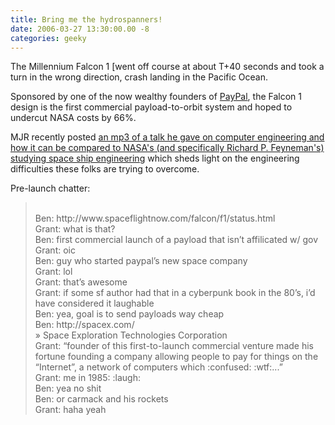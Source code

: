 ```yaml
---
title: Bring me the hydrospanners!
date: 2006-03-27 13:30:00.00 -8
categories: geeky
---
```

The Millennium Falcon 1 [went off course at about T+40 seconds and took a turn in the wrong direction, crash landing in the Pacific Ocean.

Sponsored by one of the now wealthy founders of [PayPal](http://www.paypal.com/), the Falcon 1 design is the first commercial payload-to-orbit system and hoped to undercut NASA costs by 66%.

MJR recently posted [an mp3 of a talk he gave on computer engineering and how it can be compared to NASA's (and specifically Richard P. Feyneman's) studying space ship engineering](http://www.ranum.com/security/computer_security/audio/ranum-forum-2006.mp3) which sheds light on the engineering difficulties these folks are trying to overcome.

Pre-launch chatter:


<blockquote><br />
<span class="imblue">Ben</span>: http://www.spaceflightnow.com/falcon/f1/status.html<br />
<span class="imred">Grant</span>: what is that?<br />
<span class="imblue">Ben</span>: first commercial launch of a payload that isn&#8217;t affilicated w/ gov<br />
<span class="imred">Grant</span>: oic<br />
<span class="imblue">Ben</span>: guy who started paypal&#8217;s new space company<br />
<span class="imred">Grant</span>: lol<br />
<span class="imred">Grant</span>: that&#8217;s awesome<br />
<span class="imred">Grant</span>: if some sf author had that in a cyberpunk book in the 80&#8217;s, i&#8217;d have considered it laughable<br />
<span class="imblue">Ben</span>: yea, goal is to send payloads way cheap<br />
<span class="imblue">Ben</span>: http://spacex.com/<br />
&raquo;  Space Exploration Technologies Corporation<br />
<span class="imred">Grant</span>: &#8220;founder of this first-to-launch commercial venture made his fortune founding a company allowing people to pay for things on the &#8220;Internet&#8221;, a network of computers which :confused: :wtf:...&#8221;<br />
<span class="imred">Grant</span>: me in 1985: :laugh:<br />
<span class="imblue">Ben</span>: yea no shit<br />
<span class="imblue">Ben</span>: or carmack and his rockets<br />
<span class="imred">Grant</span>: haha yeah<br />
</blockquote></p>
